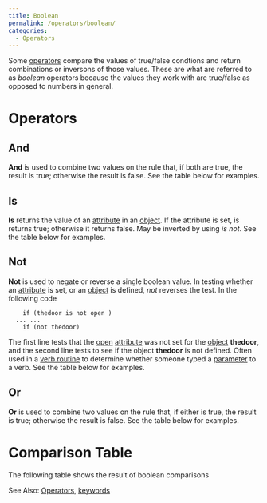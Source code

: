 ```yaml
---
title: Boolean
permalink: /operators/boolean/
categories: 
  - Operators
---
```


Some [operators](/operators/) compare the values of true/false
condtions and return combinations or inversons of those values. These
are what are referred to as *boolean* operators because the values they
work with are true/false as opposed to numbers in general.

# Operators

## And

**And** is used to combine two values on the rule that, if both are
true, the result is true; otherwise the result is false. See the table
below for examples.

## Is

**Is** returns the value of an [attribute](/attributes/) in an
[object](/globals/object/). If the attribute is set, is returns true;
otherwise it returns false. May be inverted by using *is not*. See the
table below for examples.

## Not

**Not** is used to negate or reverse a single boolean value. In testing
whether an [attribute](/attributes/) is set, or an
[object](/globals/object/) is defined, *not* reverses the test. In the
following code

        if (thedoor is not open )
      ... ...
        if (not thedoor)

The first line tests that the [open](/attributes/open/)
[attribute](/attributes/) was not set for the
[object](/globals/object/) **thedoor**, and the second line tests to
see if the object **thedoor** is not defined. Often used in a 
[verb routine](/verb-routines/) to determine whether someone typed a
[parameter](/definitions/parameter/) to a verb. See the table below for
examples.

## Or

**Or** is used to combine two values on the rule that, if either is
true, the result is true; otherwise the result is false. See the table
below for examples.

# Comparison Table

The following table shows the result of boolean comparisons

See Also: [Operators](/operators/),
[keywords](/guts/keywords/)
